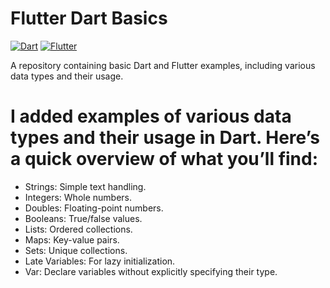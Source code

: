 # Flutter Dart Basics

[![Dart](https://img.shields.io/badge/Dart-0175C2?style=for-the-badge&logo=dart&logoColor=white)](https://dart.dev/)
[![Flutter](https://img.shields.io/badge/Flutter-02569B?style=for-the-badge&logo=flutter&logoColor=white)](https://flutter.dev/)

A repository containing basic Dart and Flutter examples, including various data types and their usage.


# I  added examples of various data types and their usage in Dart. Here’s a quick overview of what you’ll find:

- Strings: Simple text handling.
- Integers: Whole numbers.
- Doubles: Floating-point numbers.
- Booleans: True/false values.
- Lists: Ordered collections.
- Maps: Key-value pairs.
- Sets: Unique collections.
- Late Variables: For lazy initialization.
- Var: Declare variables without explicitly specifying their type.
